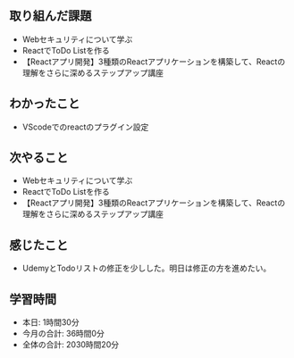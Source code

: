 ## 取り組んだ課題
- Webセキュリティについて学ぶ
- ReactでToDo Listを作る
- 【Reactアプリ開発】3種類のReactアプリケーションを構築して、Reactの理解をさらに深めるステップアップ講座 
## わかったこと
- VScodeでのreactのプラグイン設定
## 次やること
- Webセキュリティについて学ぶ
- ReactでToDo Listを作る
- 【Reactアプリ開発】3種類のReactアプリケーションを構築して、Reactの理解をさらに深めるステップアップ講座 
## 感じたこと
- UdemyとTodoリストの修正を少しした。明日は修正の方を進めたい。
## 学習時間
- 本日: 1時間30分
- 今月の合計: 36時間0分
- 全体の合計: 2030時間20分
